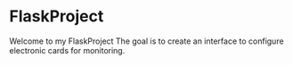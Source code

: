 # FlaskProject
Welcome to my FlaskProject
The goal is to create an interface to configure electronic cards for monitoring.